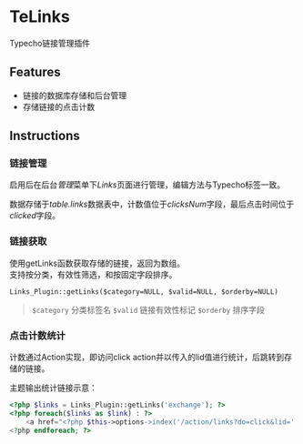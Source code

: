 # TeLinks

Typecho链接管理插件

## Features

- 链接的数据库存储和后台管理
- 存储链接的点击计数

## Instructions

### 链接管理

启用后在后台*管理*菜单下*Links*页面进行管理，编辑方法与Typecho标签一致。

数据存储于*table.links*数据表中，计数值位于*clicksNum*字段，最后点击时间位于*clicked*字段。

### 链接获取

使用getLinks函数获取存储的链接，返回为数组。  
支持按分类，有效性筛选，和按固定字段排序。

	Links_Plugin::getLinks($category=NULL, $valid=NULL, $orderby=NULL)

> `$category` 分类标签名
> `$valid` 链接有效性标记
> `$orderby` 排序字段

### 点击计数统计

计数通过Action实现，即访问click action并以传入的lid值进行统计，后跳转到存储的链接。

主题输出统计链接示意：

```php
<?php $links = Links_Plugin::getLinks('exchange'); ?>
<?php foreach($links as $link) : ?>
	<a href="<?php $this->options->index('/action/links?do=click&lid='.$link['lid']); ?>" title="<?=$link['description']?>" target="_blank"><?=$link['title']?></a>
<?php endforeach; ?>
```
